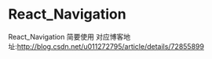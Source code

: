 # React_Navigation
React_Navigation 简要使用
对应博客地址:http://blog.csdn.net/u011272795/article/details/72855899
